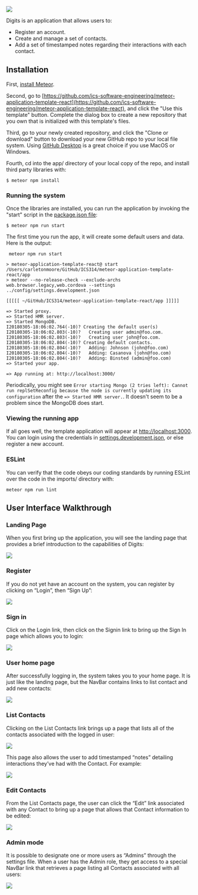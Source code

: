 <img src="doc/landing.png">

Digits is an application that allows users to:

- Register an account. 
- Create and manage a set of contacts. 
- Add a set of timestamped notes regarding their interactions with each contact.

## Installation

First, [install Meteor](https://www.meteor.com/install).

Second, go to [https://github.com/ics-software-engineering/meteor-application-template-react](https://github.com/ics-software-engineering/meteor-application-template-react), and click the "Use this template" button. Complete the dialog box to create a new repository that you own that is initialized with this template's files.

Third, go to your newly created repository, and click the "Clone or download" button to download your new GitHub repo to your local file system.  Using [GitHub Desktop](https://desktop.github.com/) is a great choice if you use MacOS or Windows.

Fourth, cd into the app/ directory of your local copy of the repo, and install third party libraries with:

```
$ meteor npm install
```

### Running the system

Once the libraries are installed, you can run the application by invoking the "start" script in the [package.json file](https://github.com/ics-software-engineering/meteor-application-template-react/blob/master/app/package.json):

```
$ meteor npm run start
```

The first time you run the app, it will create some default users and data. Here is the output:

```
 meteor npm run start 

> meteor-application-template-react@ start /Users/carletonmoore/GitHub/ICS314/meteor-application-template-react/app
> meteor --no-release-check --exclude-archs web.browser.legacy,web.cordova --settings ../config/settings.development.json

[[[[[ ~/GitHub/ICS314/meteor-application-template-react/app ]]]]]

=> Started proxy.                             
=> Started HMR server.                        
=> Started MongoDB.                           
I20180305-18:06:02.764(-10)? Creating the default user(s)
I20180305-18:06:02.803(-10)?   Creating user admin@foo.com.
I20180305-18:06:02.803(-10)?   Creating user john@foo.com.
I20180305-18:06:02.804(-10)? Creating default contacts.
I20180305-18:06:02.804(-10)?   Adding: Johnson (john@foo.com)
I20180305-18:06:02.804(-10)?   Adding: Casanova (john@foo.com)
I20180305-18:06:02.804(-10)?   Adding: Binsted (admin@foo.com)
=> Started your app.

=> App running at: http://localhost:3000/
```

Periodically, you might see `Error starting Mongo (2 tries left): Cannot run replSetReconfig because the node is currently updating its configuration` after the `=> Started HMR server.`. It doesn't seem to be a problem since the MongoDB does start.

### Viewing the running app

If all goes well, the template application will appear at [http://localhost:3000](http://localhost:3000).  You can login using the credentials in [settings.development.json](https://github.com/ics-software-engineering/meteor-application-template-react/blob/main/config/settings.development.json), or else register a new account.

### ESLint

You can verify that the code obeys our coding standards by running ESLint over the code in the imports/ directory with:

```
meteor npm run lint
```

## User Interface Walkthrough

### Landing Page

When you first bring up the application, you will see the landing page that provides a brief introduction to the capabilities of Digits:

<img src="doc/landing.png">

### Register

If you do not yet have an account on the system, you can register by clicking on “Login”, then “Sign Up”:

<img src="doc/register.png">

### Sign in

Click on the Login link, then click on the Signin link to bring up the Sign In page which allows you to login:

<img src="doc/signin.png">

### User home page

After successfully logging in, the system takes you to your home page. It is just like the landing page, but the NavBar contains links to list contact and add new contacts:

<img src="doc/userlogin.png">

### List Contacts

Clicking on the List Contacts link brings up a page that lists all of the contacts associated with the logged in user:

<img src="doc/listcontacts.png">

This page also allows the user to add timestamped “notes” detailing interactions they’ve had with the Contact. For example:

<img src="doc/notes.png">

### Edit Contacts

From the List Contacts page, the user can click the “Edit” link associated with any Contact to bring up a page that allows that Contact information to be edited:

<img src="doc/edituser.png">

### Admin mode

It is possible to designate one or more users as “Admins” through the settings file. When a user has the Admin role, they get access to a special NavBar link that retrieves a page listing all Contacts associated with all users:

<img src="doc/admin.png">